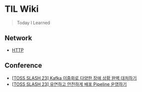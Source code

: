 # TIL Wiki
> Today I Learned

## Network
* [HTTP](https://github.com/Dayoming/TIL/blob/main/Network/HTTP.md)

## Conference
* [[TOSS SLASH 23] Kafka 이중화로 다양한 장애 상황 완벽 대처하기](https://github.com/Dayoming/TIL/blob/main/Conference/TOSS-SLASH-23-Kafka-%EC%9D%B4%EC%A4%91%ED%99%94%EB%A1%9C-%EB%8B%A4%EC%96%91%ED%95%9C-%EC%9E%A5%EC%95%A0-%EC%83%81%ED%99%A9-%EC%99%84%EB%B2%BD-%EB%8C%80%EC%B2%98%ED%95%98%EA%B8%B0.md)
* [[TOSS SLASH 23] 유연하고 안전하게 배포 Pipeline 운영하기](https://github.com/Dayoming/TIL/blob/main/Conference/TOSS-SLASH-23-%EC%9C%A0%EC%97%B0%ED%95%98%EA%B3%A0-%EC%95%88%EC%A0%84%ED%95%98%EA%B2%8C-%EB%B0%B0%ED%8F%AC-Pipeline-%EC%9A%B4%EC%98%81%ED%95%98%EA%B8%B0.md)